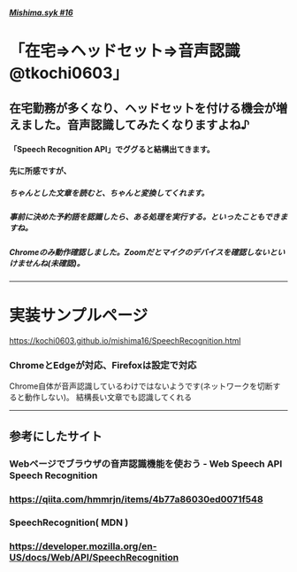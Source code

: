 ##### [Mishima.syk #16](https://connpass.com/event/164605/)
# 「在宅⇒ヘッドセット⇒音声認識　@tkochi0603」
## 在宅勤務が多くなり、ヘッドセットを付ける機会が増えました。音声認識してみたくなりますよね♪

#### 「Speech Recognition API」でググると結構出てきます。

#### 先に所感ですが、
##### ちゃんとした文章を読むと、ちゃんと変換してくれます。
##### 事前に決めた予約語を認識したら、ある処理を実行する。といったこともできますね。
##### Chromeのみ動作確認しました。Zoomだとマイクのデバイスを確認しないといけませんね(未確認)。

---
# 実装サンプルページ
https://kochi0603.github.io/mishima16/SpeechRecognition.html
### ChromeとEdgeが対応、Firefoxは設定で対応
 Chrome自体が音声認識しているわけではないようです(ネットワークを切断すると動作しない)。
 結構長い文章でも認識してくれる


---
## 参考にしたサイト
### Webページでブラウザの音声認識機能を使おう - Web Speech API Speech Recognition
### https://qiita.com/hmmrjn/items/4b77a86030ed0071f548

### SpeechRecognition( MDN )
### https://developer.mozilla.org/en-US/docs/Web/API/SpeechRecognition
